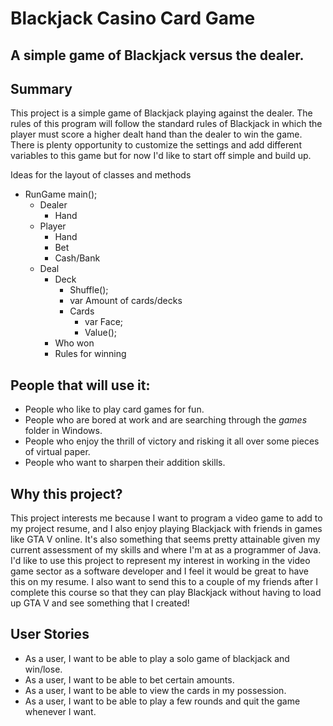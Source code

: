 # Blackjack Casino Card Game

## A simple game of Blackjack versus the dealer.

## Summary
This project is a simple game of Blackjack playing against the dealer. The rules of this program will follow the 
standard rules of Blackjack in which the player must score a higher dealt hand than the dealer to win the game. 
There is plenty opportunity to customize the settings and add different variables to this game but for now I'd like to
start off simple and build up.

Ideas for the layout of classes and methods
-  RunGame main();
    - Dealer
        - Hand
    - Player
        - Hand
        - Bet
        - Cash/Bank
    - Deal
        - Deck
            - Shuffle();
            - var Amount of cards/decks
            - Cards
                - var Face;
                - Value();
        - Who won
        - Rules for winning
    

 

## People that will use it:
- People who like to play card games for fun.
- People who are bored at work and are searching through the *games* folder in Windows.
- People who enjoy the thrill of victory and risking it all over some pieces of virtual paper.
- People who want to sharpen their addition skills.

## Why this project?
This project interests me because I want to program a video game to add to my project resume, and I 
also enjoy playing Blackjack with friends in games like GTA V online. It's also something that seems pretty attainable 
given my current assessment of my skills and where I'm at as a programmer of Java. I'd like to use this project to
represent my interest in working in the video game sector as a software developer and I feel it would be great to have 
this on my resume. I also want to send this to a couple of my friends after I complete this course so that they can play 
Blackjack without having to load up GTA V and see something that I created!

## User Stories
- As a user, I want to be able to play a solo game of blackjack and win/lose.
- As a user, I want to be able to bet certain amounts.
- As a user, I want to be able to view the cards in my possession.
- As a user, I want to be able to play a few rounds and quit the game whenever I want.
